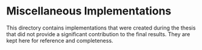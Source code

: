 # Miscellaneous Implementations

This directory contains implementations that were created during the thesis that did not provide a significant contribution to the final results. 
They are kept here for reference and completeness.
